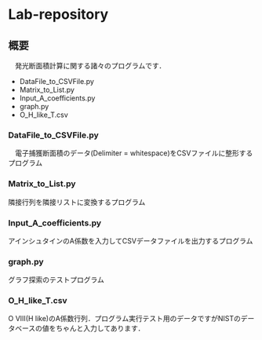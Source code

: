 # Lab-repository
## 概要
　発光断面積計算に関する諸々のプログラムです．
　
- DataFile_to_CSVFile.py
- Matrix_to_List.py
- Input_A_coefficients.py
- graph.py
- O_H_like_T.csv

### DataFile_to_CSVFile.py
　電子捕獲断面積のデータ(Delimiter = whitespace)をCSVファイルに整形するプログラム
　
### Matrix_to_List.py
  隣接行列を隣接リストに変換するプログラム
  
### Input_A_coefficients.py
  アインシュタインのA係数を入力してCSVデータファイルを出力するプログラム
  
### graph.py
  グラフ探索のテストプログラム

### O_H_like_T.csv
  O VIII(H like)のA係数行列．プログラム実行テスト用のデータですがNISTのデータベースの値をちゃんと入力してあります．
